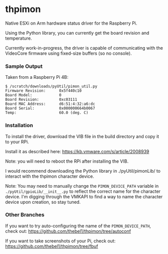 # thpimon
Native ESXi on Arm hardware status driver for the Raspberry Pi.

Using the Python library, you can currently get the board revision and temperature.

Currently work-in-progress, the driver is capable of communicating with the VideoCore firmware using fixed-size buffers (so no console).

### Sample Output

Taken from a Raspberry Pi 4B:

```
$ /scratch/downloads/pyUtil/pimon_util.py
Firmware Revision:      0x5f440c10
Board Model:            0
Board Revision:         0xc03111
Board MAC Address:      d6:51:4:32:a6:dc
Board Serial:           0x000000664b0067
Temp:                   60.0 (deg. C)
```

### Installation

To install the driver, download the VIB file in the build directory and copy it to your RPi.

Install it as described here: https://kb.vmware.com/s/article/2008939

Note: you will need to reboot the RPi after installing the VIB.

I would recommend downloading the Python library in ./pyUtil/pimonLib/ to interact with the thpimon character device.

Note: You may need to manually change the `PIMON_DEVICE_PATH` variable in `./pyUtil/gpioLib/__init__.py` to reflect the correct name for the character device. I'm digging through the VMKAPI to find a way to name the character device upon creation, so stay tuned.

### Other Branches

If you want to try auto-configuring the name of the `PIMON_DEVICE_PATH`, check out: https://github.com/thebel1/thpimon/tree/autoconf

If you want to take screenshots of your Pi, check out: https://github.com/thebel1/thpimon/tree/fbuf
